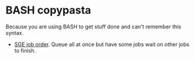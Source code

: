 # BASH copypasta
Because you are using BASH to get stuff done and can't remember this syntax.

- [SGE job order](sge_wait_on_other_jobs.md). Queue all at once but have some jobs wait on other jobs to finish.

